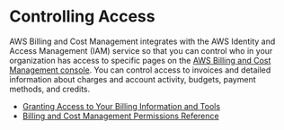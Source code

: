 # Controlling Access<a name="control-access-billing"></a>

AWS Billing and Cost Management integrates with the AWS Identity and Access Management \(IAM\) service so that you can control who in your organization has access to specific pages on the [AWS Billing and Cost Management console](https://console.aws.amazon.com/billing/home#/)\. You can control access to invoices and detailed information about charges and account activity, budgets, payment methods, and credits\.


+ [Granting Access to Your Billing Information and Tools](grantaccess.md)
+ [Billing and Cost Management Permissions Reference](billing-permissions-ref.md)